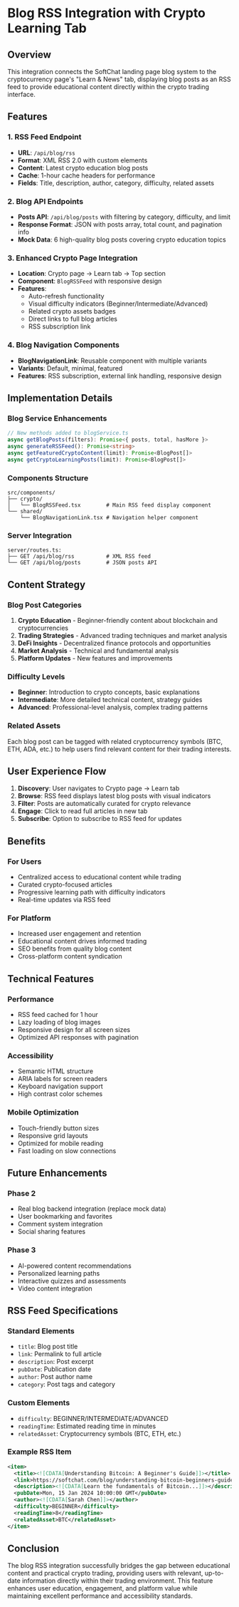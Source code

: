 # Blog RSS Integration with Crypto Learning Tab

## Overview

This integration connects the SoftChat landing page blog system to the cryptocurrency page's "Learn & News" tab, displaying blog posts as an RSS feed to provide educational content directly within the crypto trading interface.

## Features

### 1. RSS Feed Endpoint

- **URL**: `/api/blog/rss`
- **Format**: XML RSS 2.0 with custom elements
- **Content**: Latest crypto education blog posts
- **Cache**: 1-hour cache headers for performance
- **Fields**: Title, description, author, category, difficulty, related assets

### 2. Blog API Endpoints

- **Posts API**: `/api/blog/posts` with filtering by category, difficulty, and limit
- **Response Format**: JSON with posts array, total count, and pagination info
- **Mock Data**: 6 high-quality blog posts covering crypto education topics

### 3. Enhanced Crypto Page Integration

- **Location**: Crypto page → Learn tab → Top section
- **Component**: `BlogRSSFeed` with responsive design
- **Features**:
  - Auto-refresh functionality
  - Visual difficulty indicators (Beginner/Intermediate/Advanced)
  - Related crypto assets badges
  - Direct links to full blog articles
  - RSS subscription link

### 4. Blog Navigation Components

- **BlogNavigationLink**: Reusable component with multiple variants
- **Variants**: Default, minimal, featured
- **Features**: RSS subscription, external link handling, responsive design

## Implementation Details

### Blog Service Enhancements

```typescript
// New methods added to blogService.ts
async getBlogPosts(filters): Promise<{ posts, total, hasMore }>
async generateRSSFeed(): Promise<string>
async getFeaturedCryptoContent(limit): Promise<BlogPost[]>
async getCryptoLearningPosts(limit): Promise<BlogPost[]>
```

### Components Structure

```
src/components/
├── crypto/
│   └── BlogRSSFeed.tsx        # Main RSS feed display component
└── shared/
    └── BlogNavigationLink.tsx # Navigation helper component
```

### Server Integration

```
server/routes.ts:
├── GET /api/blog/rss          # XML RSS feed
└── GET /api/blog/posts        # JSON posts API
```

## Content Strategy

### Blog Post Categories

1. **Crypto Education** - Beginner-friendly content about blockchain and cryptocurrencies
2. **Trading Strategies** - Advanced trading techniques and market analysis
3. **DeFi Insights** - Decentralized finance protocols and opportunities
4. **Market Analysis** - Technical and fundamental analysis
5. **Platform Updates** - New features and improvements

### Difficulty Levels

- **Beginner**: Introduction to crypto concepts, basic explanations
- **Intermediate**: More detailed technical content, strategy guides
- **Advanced**: Professional-level analysis, complex trading patterns

### Related Assets

Each blog post can be tagged with related cryptocurrency symbols (BTC, ETH, ADA, etc.) to help users find relevant content for their trading interests.

## User Experience Flow

1. **Discovery**: User navigates to Crypto page → Learn tab
2. **Browse**: RSS feed displays latest blog posts with visual indicators
3. **Filter**: Posts are automatically curated for crypto relevance
4. **Engage**: Click to read full articles in new tab
5. **Subscribe**: Option to subscribe to RSS feed for updates

## Benefits

### For Users

- Centralized access to educational content while trading
- Curated crypto-focused articles
- Progressive learning path with difficulty indicators
- Real-time updates via RSS feed

### For Platform

- Increased user engagement and retention
- Educational content drives informed trading
- SEO benefits from quality blog content
- Cross-platform content syndication

## Technical Features

### Performance

- RSS feed cached for 1 hour
- Lazy loading of blog images
- Responsive design for all screen sizes
- Optimized API responses with pagination

### Accessibility

- Semantic HTML structure
- ARIA labels for screen readers
- Keyboard navigation support
- High contrast color schemes

### Mobile Optimization

- Touch-friendly button sizes
- Responsive grid layouts
- Optimized for mobile reading
- Fast loading on slow connections

## Future Enhancements

### Phase 2

- Real blog backend integration (replace mock data)
- User bookmarking and favorites
- Comment system integration
- Social sharing features

### Phase 3

- AI-powered content recommendations
- Personalized learning paths
- Interactive quizzes and assessments
- Video content integration

## RSS Feed Specifications

### Standard Elements

- `title`: Blog post title
- `link`: Permalink to full article
- `description`: Post excerpt
- `pubDate`: Publication date
- `author`: Post author name
- `category`: Post tags and category

### Custom Elements

- `difficulty`: BEGINNER/INTERMEDIATE/ADVANCED
- `readingTime`: Estimated reading time in minutes
- `relatedAsset`: Cryptocurrency symbols (BTC, ETH, etc.)

### Example RSS Item

```xml
<item>
  <title><![CDATA[Understanding Bitcoin: A Beginner's Guide]]></title>
  <link>https://softchat.com/blog/understanding-bitcoin-beginners-guide</link>
  <description><![CDATA[Learn the fundamentals of Bitcoin...]]></description>
  <pubDate>Mon, 15 Jan 2024 10:00:00 GMT</pubDate>
  <author><![CDATA[Sarah Chen]]></author>
  <difficulty>BEGINNER</difficulty>
  <readingTime>8</readingTime>
  <relatedAsset>BTC</relatedAsset>
</item>
```

## Conclusion

The blog RSS integration successfully bridges the gap between educational content and practical crypto trading, providing users with relevant, up-to-date information directly within their trading environment. This feature enhances user education, engagement, and platform value while maintaining excellent performance and accessibility standards.
